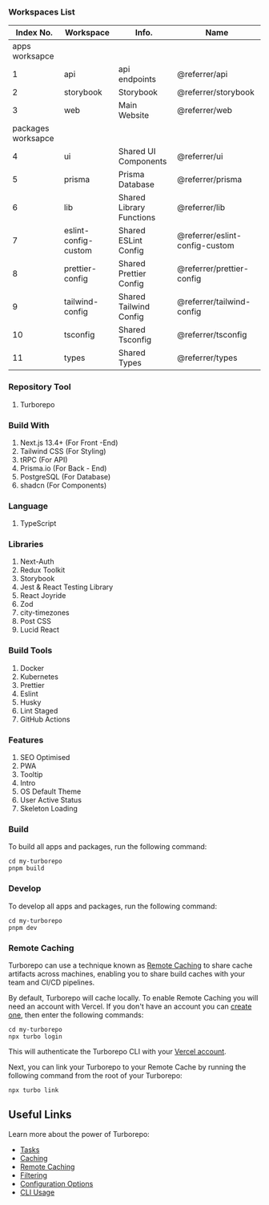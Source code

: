 ### Workspaces List

| Index No.          | Workspace            | Info.                    | Name                           |
| ------------------ | -------------------- | ------------------------ | ------------------------------ |
| apps worksapce     |
| 1                  | api                  | api endpoints            | @referrer/api                  |
| 2                  | storybook            | Storybook                | @referrer/storybook            |
| 3                  | web                  | Main Website             | @referrer/web                  |
| packages worksapce |
| 4                  | ui                   | Shared UI Components     | @referrer/ui                   |
| 5                  | prisma               | Prisma Database          | @referrer/prisma               |
| 6                  | lib                  | Shared Library Functions | @referrer/lib                  |
| 7                  | eslint-config-custom | Shared ESLint Config     | @referrer/eslint-config-custom |
| 8                  | prettier-config      | Shared Prettier Config   | @referrer/prettier-config      |
| 9                  | tailwind-config      | Shared Tailwind Config   | @referrer/tailwind-config      |
| 10                 | tsconfig             | Shared Tsconfig          | @referrer/tsconfig             |
| 11                 | types                | Shared Types             | @referrer/types                |

### Repository Tool

1. Turborepo

### Build With

1. Next.js 13.4+ (For Front -End)
2. Tailwind CSS (For Styling)
3. tRPC (For API)
4. Prisma.io (For Back - End)
5. PostgreSQL (For Database)
6. shadcn (For Components)

### Language

1. TypeScript

### Libraries

1. Next-Auth
2. Redux Toolkit
3. Storybook
4. Jest & React Testing Library
5. React Joyride
6. Zod
7. city-timezones
8. Post CSS
9. Lucid React

### Build Tools

1. Docker
2. Kubernetes
3. Prettier
4. Eslint
5. Husky
6. Lint Staged
7. GitHub Actions

### Features

1. SEO Optimised
2. PWA
3. Tooltip
4. Intro
5. OS Default Theme
6. User Active Status
7. Skeleton Loading

### Build

To build all apps and packages, run the following command:

```
cd my-turborepo
pnpm build
```

### Develop

To develop all apps and packages, run the following command:

```
cd my-turborepo
pnpm dev
```

### Remote Caching

Turborepo can use a technique known as [Remote Caching](https://turbo.build/repo/docs/core-concepts/remote-caching) to share cache artifacts across machines, enabling you to share build caches with your team and CI/CD pipelines.

By default, Turborepo will cache locally. To enable Remote Caching you will need an account with Vercel. If you don't have an account you can [create one](https://vercel.com/signup), then enter the following commands:

```
cd my-turborepo
npx turbo login
```

This will authenticate the Turborepo CLI with your [Vercel account](https://vercel.com/docs/concepts/personal-accounts/overview).

Next, you can link your Turborepo to your Remote Cache by running the following command from the root of your Turborepo:

```
npx turbo link
```

## Useful Links

Learn more about the power of Turborepo:

- [Tasks](https://turbo.build/repo/docs/core-concepts/monorepos/running-tasks)
- [Caching](https://turbo.build/repo/docs/core-concepts/caching)
- [Remote Caching](https://turbo.build/repo/docs/core-concepts/remote-caching)
- [Filtering](https://turbo.build/repo/docs/core-concepts/monorepos/filtering)
- [Configuration Options](https://turbo.build/repo/docs/reference/configuration)
- [CLI Usage](https://turbo.build/repo/docs/reference/command-line-reference)
